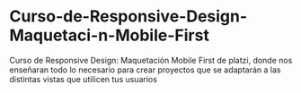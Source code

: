 # Curso-de-Responsive-Design-Maquetaci-n-Mobile-First
Curso de Responsive Design: Maquetación Mobile First de platzi, donde nos enseñaran todo lo necesario para crear proyectos que se adaptarán a las distintas vistas que utilicen tus usuarios
